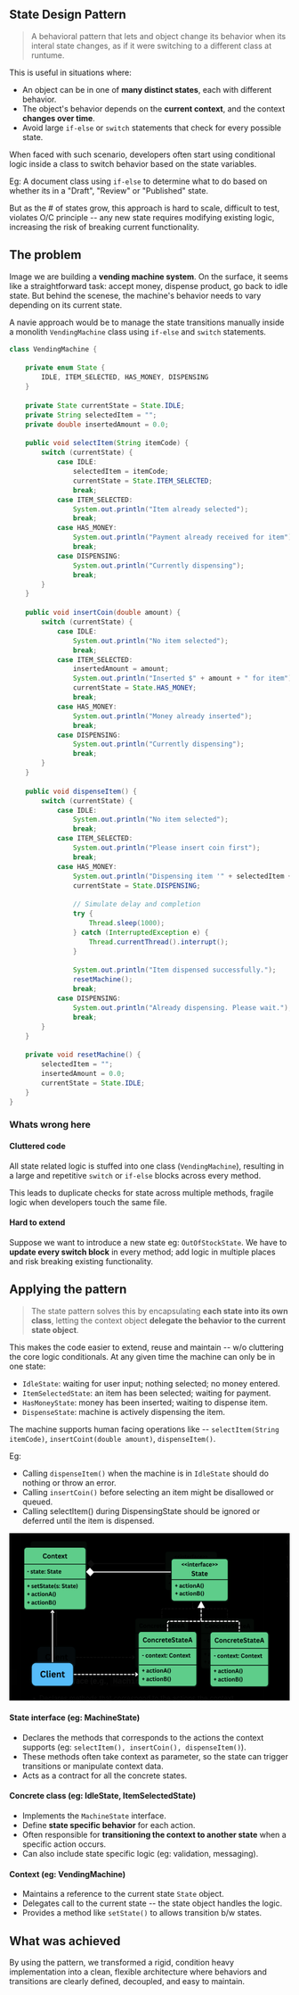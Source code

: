 ## State Design Pattern

> A behavioral pattern that lets and object change its behavior when its interal state changes, as if it were switching to a different class at runtume.

This is useful in situations where:
- An object can be in one of **many distinct states**, each with different behavior.
- The object's behavior depends on the **current context**, and the context **changes over time**.
- Avoid large `if-else` or `switch` statements that check for every possible state.

When faced with such scenario, developers often start using conditional logic inside a class to switch behavior based on the state variables.

Eg: A document class using `if-else` to determine what to do based on whether its in a "Draft", "Review" or "Published" state.

But as the # of states grow, this approach is hard to scale, difficult to test, violates O/C principle -- any new state requires modifying existing logic, increasing the risk of breaking current functionality.

## The problem

Image we are building a **vending machine system**. On the surface, it seems like a straightforward task: accept money, dispense product, go back to idle state. But behind the scenese, the machine's behavior needs to vary depending on its current state.

A navie approach would be to manage the state transitions manually inside a monolith `VendingMachine` class using `if-else` and `switch` statements.

```java
class VendingMachine {

    private enum State {
        IDLE, ITEM_SELECTED, HAS_MONEY, DISPENSING
    }

    private State currentState = State.IDLE;
    private String selectedItem = "";
    private double insertedAmount = 0.0;

    public void selectItem(String itemCode) {
        switch (currentState) {
            case IDLE:
                selectedItem = itemCode;
                currentState = State.ITEM_SELECTED;
                break;
            case ITEM_SELECTED:
                System.out.println("Item already selected");
                break;
            case HAS_MONEY:
                System.out.println("Payment already received for item");
                break;
            case DISPENSING:
                System.out.println("Currently dispensing");
                break;
        }
    }

    public void insertCoin(double amount) {
        switch (currentState) {
            case IDLE:
                System.out.println("No item selected");
                break;
            case ITEM_SELECTED:
                insertedAmount = amount;
                System.out.println("Inserted $" + amount + " for item");
                currentState = State.HAS_MONEY;
                break;
            case HAS_MONEY:
                System.out.println("Money already inserted");
                break;
            case DISPENSING:
                System.out.println("Currently dispensing");
                break;
        }
    }

    public void dispenseItem() {
        switch (currentState) {
            case IDLE:
                System.out.println("No item selected");
                break;
            case ITEM_SELECTED:
                System.out.println("Please insert coin first");
                break;
            case HAS_MONEY:
                System.out.println("Dispensing item '" + selectedItem + "'");
                currentState = State.DISPENSING;

                // Simulate delay and completion
                try {
                    Thread.sleep(1000);
                } catch (InterruptedException e) {
                    Thread.currentThread().interrupt();
                }

                System.out.println("Item dispensed successfully.");
                resetMachine();
                break;
            case DISPENSING:
                System.out.println("Already dispensing. Please wait.");
                break;
        }
    }

    private void resetMachine() {
        selectedItem = "";
        insertedAmount = 0.0;
        currentState = State.IDLE;
    }
}
```

### Whats wrong here

#### Cluttered code

All state related logic is stuffed into one class (`VendingMachine`), resulting in a large and repetitive `switch` or `if-else` blocks across every method.

This leads to duplicate checks for state across multiple methods, fragile logic when developers touch the same file.

#### Hard to extend

Suppose we want to introduce a new state eg: `OutOfStockState`. We have to **update every switch block** in every method; add logic in multiple places and risk breaking existing functionality.

## Applying the pattern

> The state pattern solves this by encapsulating **each state into its own class**, letting the context object **delegate the behavior to the current state object**.

This makes the code easier to extend, reuse and maintain -- w/o cluttering the core logic conditionals. At any given time the machine can only be in one state:
- `IdleState`: waiting for user input; nothing selected; no money entered.
- `ItemSelectedState`: an item has been selected; waiting for payment.
- `HasMoneyState`: money has been inserted; waiting to dispense item.
- `DispenseState`: machine is actively dispensing the item.

The machine supports human facing operations like -- `selectItem(String itemCode)`, `insertCoint(double amount)`, `dispenseItem()`.

Eg:
- Calling `dispenseItem()` when the machine is in `IdleState` should do nothing or throw an error.
- Calling `insertCoin()` before selecting an item might be disallowed or queued.
- Calling selectItem() during DispensingState should be ignored or deferred until the item is dispensed.

<img alt="strategy diagram" src="strategy.png" height="300">

#### State interface (eg: MachineState)

- Declares the methods that corresponds to the actions the context supports (eg: `selectItem(), insertCoin(), dispenseItem()`).
- These methods often take context as parameter, so the state can trigger transitions or manipulate context data.
- Acts as a contract for all the concrete states.

#### Concrete class (eg: IdleState, ItemSelectedState)

- Implements the `MachineState` interface.
- Define **state specific behavior** for each action.
- Often responsible for **transitioning the context to another state** when a specific action occurs.
- Can also include state specific logic (eg: validation, messaging).

#### Context (eg: VendingMachine)

- Maintains a reference to the current state `State` object.
- Delegates call to the current state -- the state object handles the logic.
- Provides a method like `setState()` to allows transition b/w states.

## What was achieved

By using the pattern, we transformed a rigid, condition heavy implementation into a clean, flexible architecture where behaviors and transitions are clearly defined, decoupled, and easy to maintain.
